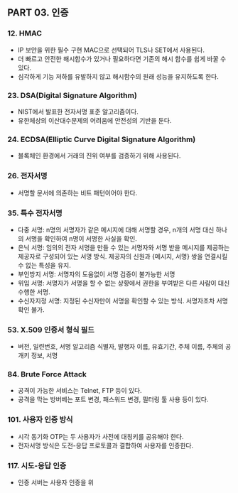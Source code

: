 ## PART 03. 인증

### 12. HMAC
- IP 보안을 위한 필수 구현 MAC으로 선택되어 TLS나 SET에서 사용된다.
- 더 빠르고 안전한 해시함수가 있거나 필요하다면 기존의 해시 함수를 쉽게 바꿀 수 있다.
- 심각하게 기능 저하를 유발하지 않고 해시함수의 원래 성능을 유지하도록 한다.


### 23. DSA(Digital Signature Algorithm)
- NIST에서 발표한 전자서명 표준 알고리즘이다.
- 유한체상의 이산대수문제의 어려움에 안전성의 기반을 둔다.


### 24. ECDSA(Elliptic Curve Digital Signature Algorithm)
- 블록체인 환경에서 거래의 진위 여부를 검증하기 위해 사용된다.


### 26. 전자서명
- 서명할 문서에 의존하는 비트 패턴이어야 한다.


### 35. 특수 전자서명
- 다중 서명: n명의 서명자가 같은 메시지에 대해 서명할 경우, n개의 서명 대신 하나의 서명을 확인하여 n명이 서명한 사실을 확인.
- 은닉 서명: 임의의 전자 서명을 만들 수 있는 서명자와 서명 받을 메시지를 제공하는 제공자로 구성되어 있는 서명 방식. 제공자의 신원과 {메시지, 서명} 쌍을 연결시킬 수 없는 특성을 유지.
- 부인방지 서명: 서명자의 도움없이 서명 검증이 불가능한 서명
- 위임 서명: 서명자가 서명을 할 수 없는 상황에서 권한을 부여받은 다른 사람이 대신 수행한 서명.
- 수신자지정 서명: 지정된 수신자만이 서명을 확인할 수 있는 방식. 서명자조차 서명 확인 불가.


### 53. X.509 인증서 형식 필드
- 버전, 일련번호, 서명 알고리즘 식별자, 발행자 이름, 유효기간, 주체 이름, 주체의 공개키 정보, 서명


### 84. Brute Force Attack
- 공격이 가능한 서비스는 Telnet, FTP 등이 있다.
- 공격을 막는 방버베는 포트 변경, 패스워드 변경, 필터링 툴 사용 등이 있다.


### 101. 사용자 인증 방식
- 시각 동기화 OTP는 두 사용자가 사전에 대칭키를 공유해야 한다.
- 전자서명 방식은 도전-응답 프로토콜과 결합하여 사용자를 인증한다.


### 117. 시도-응답 인증
- 인증 서버는 사용자 인증을 위

